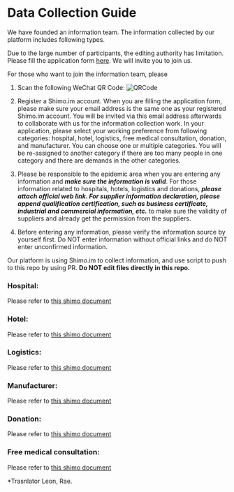 # Data Collection Guide

We have founded an information team. The information collected by our platform includes following types.

Due to the large number of participants, the editing authority has limitation. Please fill the application form [here](https://shimo.im/forms/YVJkGrGCWwQPTpqY/fill). We will invite you to join us.

For those who want to join the information team, please 
1. Scan the following WeChat QR Code:
![QRCode](./static/QRCode.jpeg)

2. Register a Shimo.im account. When you are filling the application form, please make sure your email address is the same one as your registered Shimo.im account. You will be invited via this email address afterwards to collaborate with us for the information collection work. In your application, please select your working preference from following categories: hospital, hotel, logistics, free medical consultation, donation, and manufacturer. You can choose one or multiple categories. You will be re-assigned to another category if there are too many people in one category and there are demands in the other categories.

3. Please be responsible to the epidemic area when you are entering any information and **_make sure the information is valid_**. For those information related to hospitals, hotels, logistics and donations, **_please attach official web link. For supplier information declaration, please append qualification certification, such as business certificate, industrial and commercial information, etc._** to make sure the validity of suppliers and already get the permission from the suppliers.

4. Before entering any information, please verify the information source by yourself first. Do NOT enter information without official links and do NOT enter unconfirmed information. 

Our platform is using Shimo.im to collect information, and use script to push to this repo by using PR. **Do NOT edit files directly in this repo.**

### Hospital:

Please refer to [this shimo document](https://shimo.im/sheets/k399pHyt6HKvW6xR/MODOC/)

### Hotel:

Please refer to [this shimo document](https://shimo.im/sheets/Hd9C3QytrJK3RWxG/z1rye/)

### Logistics:

Please refer to [this shimo document](https://shimo.im/sheets/RTHXp3ghtKXY3GcC/MODOC/)

### Manufacturer:

Please refer to [this shimo document](https://shimo.im/sheets/pchvJ6ddyRHHdXtv/MODOC/)

### Donation:

Please refer to [this shimo document](https://shimo.im/sheets/W3gxW6cwkYTDY6DD/)

### Free medical consultation:

Please refer to [this shimo document](https://shimo.im/sheets/JgXjYCJJTRQxJ3GP/MODOC/)


 *Trasnlator Leon, Rae.
